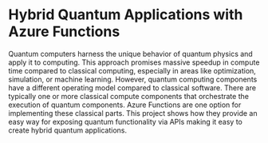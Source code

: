 # Hybrid Quantum Applications with Azure Functions

Quantum computers harness the unique behavior of quantum physics and apply it to computing. This approach promises massive speedup in compute time compared to classical computing, especially in areas like optimization, simulation, or machine learning. However, quantum computing components have a different operating model compared to classical software. There are typically one or more classical compute components that orchestrate the execution of quantum components. Azure Functions are one option for implementing these classical parts. This project shows how they provide an easy way for exposing quantum functionality via APIs making it easy to create hybrid quantum applications.
